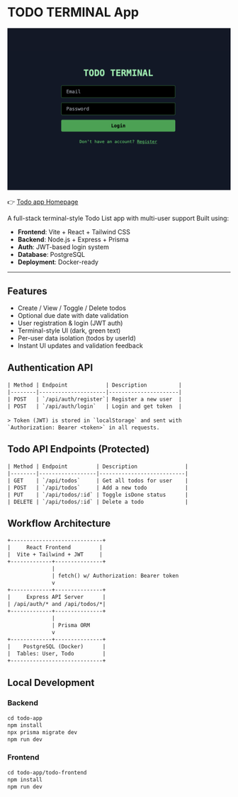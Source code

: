 # TODO TERMINAL App

![image](https://github.com/ken1009us/todo-app/blob/main/img/todo.png "todo")


👉 [Todo app Homepage](https://www.todoterminal.site/)


A full-stack terminal-style Todo List app with multi-user support
Built using:

- **Frontend**: Vite + React + Tailwind CSS
- **Backend**: Node.js + Express + Prisma
- **Auth**: JWT-based login system
- **Database**: PostgreSQL
- **Deployment**: Docker-ready

---

## Features

- Create / View / Toggle / Delete todos
- Optional due date with date validation
- User registration & login (JWT auth)
- Terminal-style UI (dark, green text)
- Per-user data isolation (todos by userId)
- Instant UI updates and validation feedback


## Authentication API

```
| Method | Endpoint            | Description          |
|--------|---------------------|----------------------|
| POST   | `/api/auth/register`| Register a new user  |
| POST   | `/api/auth/login`   | Login and get token  |

> Token (JWT) is stored in `localStorage` and sent with `Authorization: Bearer <token>` in all requests.
```

## Todo API Endpoints (Protected)

```shell
| Method | Endpoint         | Description               |
|--------|------------------|---------------------------|
| GET    | `/api/todos`     | Get all todos for user    |
| POST   | `/api/todos`     | Add a new todo            |
| PUT    | `/api/todos/:id` | Toggle isDone status      |
| DELETE | `/api/todos/:id` | Delete a todo             |
```

## Workflow Architecture

```shell
+-----------------------------+
|     React Frontend         |
|  Vite + Tailwind + JWT     |
+-------------+---------------+
              |
              | fetch() w/ Authorization: Bearer token
              v
+-------------+---------------+
|     Express API Server      |
| /api/auth/* and /api/todos/*|
+-------------+---------------+
              |
              | Prisma ORM
              v
+-------------+---------------+
|    PostgreSQL (Docker)      |
|  Tables: User, Todo         |
+-----------------------------+
```

## Local Development

### Backend

```shell
cd todo-app
npm install
npx prisma migrate dev
npm run dev
```

### Frontend

```shell
cd todo-app/todo-frontend
npm install
npm run dev
```
